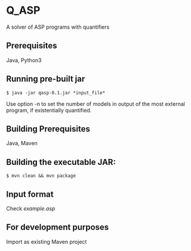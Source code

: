 # Q_ASP
A solver of ASP programs with quantifiers 

## Prerequisites
Java, Python3

## Running pre-built jar

    $ java -jar qasp-0.1.jar *input_file*
Use option -n to set the number of models in output of the most external program, if existentially quantified.

## Building Prerequisites
Java, Maven

## Building the executable JAR:

    $ mvn clean && mvn package

## Input format
    
Check *example.asp*

## For development purposes 

Import as existing Maven project

